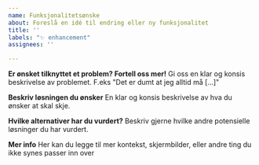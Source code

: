 ```yaml
---
name: Funksjonalitetsønske
about: Foreslå en idé til endring eller ny funksjonalitet
title: ''
labels: "✨ enhancement"
assignees: ''

---
```


**Er ønsket tilknyttet et problem? Fortell oss mer!**
Gi oss en klar og konsis beskrivelse av problemet. F.eks "Det er dumt at jeg alltid må [...]"

**Beskriv løsningen du ønsker**
En klar og konsis beskrivelse av hva du ønsker at skal skje.

**Hvilke alternativer har du vurdert?**
Beskriv gjerne hvilke andre potensielle løsninger du har vurdert.

**Mer info**
Her kan du legge til mer kontekst, skjermbilder, eller andre ting du ikke synes passer inn over

